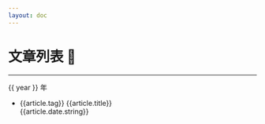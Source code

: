 ```yaml
---
layout: doc
---
```

# 文章列表 :eyes:
---
<script setup>
import { computed } from 'vue';
import { data } from '../../.vitepress/theme/posts.data.mts';

const { yearMap, postMap } = data;
const yearList = Object.keys(yearMap).sort((a, b) => b - a);
const computedYearMap = computed(()=> {
  let result = {};
  
  for(let key in yearMap) {
    result[key] = yearMap[key].map(url => postMap[url])
  }

  return result
});
</script>
<style module>
.title {
  font-size: 24px;
  line-height: 48px;
  font-weight: bold;
  font-style: italic;
}
.item {
  margin: 0;
  padding: 0;
}
.item_row {
  display: flex;
  justify-content: space-between;
  align-items: center;
  padding: 5px 0;
  /* height: 30px; */
}
.content {
  list-style-type: square;
  display: flex;
}
.link {
  flex: 1;
  padding-left: 8px;
}
.tag {
  line-height: 20px;
  padding: 2px 5px;
  font-size: 12px;
  /* font-weight: bold; */
  /* color: var(--vp-c-sponsor); */
  background-color: var(--vp-c-bg-soft);
  border-radius: 6px;
  border: solid 1px var(--docsearch-text-color);
}
.date {
  text-align: right;
}
</style>
<div v-for="year in yearList" :key="year">
  <div :class="$style.title">{{ year }} 年</div>
<ul>
  <li v-for="(article, index2) in computedYearMap[year]" :key="index2" :class="$style.item">
    <div :class="$style.item_row">
      <span :class="$style.tag">{{article.tag}}</span>
      <a :href="article.url" :class="$style.link">{{article.title}}</a>
      <div :class="$style.date">{{article.date.string}}</div>
    </div>
  </li>
</ul>
</div>
